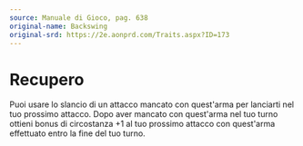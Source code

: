 ```yaml
---
source: Manuale di Gioco, pag. 638
original-name: Backswing
original-srd: https://2e.aonprd.com/Traits.aspx?ID=173
---
```


# Recupero

Puoi usare lo slancio di un attacco mancato con quest'arma per lanciarti nel tuo
prossimo attacco. Dopo aver mancato con quest'arma nel tuo turno ottieni bonus
di circostanza +1 al tuo prossimo attacco con quest'arma effettuato entro la
fine del tuo turno.
